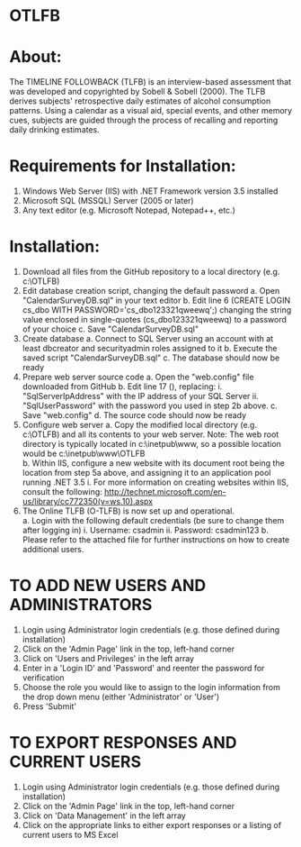 OTLFB
=====

About:
======
The TIMELINE FOLLOWBACK (TLFB) is an interview-based assessment that was developed and copyrighted by Sobell & Sobell (2000). The TLFB derives subjects' retrospective daily estimates of alcohol consumption patterns. Using a calendar as a visual aid, special events, and other memory cues, subjects are guided through the process of recalling and reporting daily drinking estimates.

Requirements for Installation:
============
1. Windows Web Server (IIS) with .NET Framework version 3.5 installed
2. Microsoft SQL (MSSQL) Server (2005 or later)
3. Any text editor (e.g. Microsoft Notepad, Notepad++, etc.)

Installation:
============

1. Download all files from the GitHub repository to a local directory (e.g. c:\OTLFB)
2. Edit database creation script, changing the default password
	a. Open "CalendarSurveyDB.sql" in your text editor
	b. Edit line 6 (CREATE LOGIN cs_dbo WITH PASSWORD='cs_dbo123321qweewq';) changing the string value enclosed in single-quotes (cs_dbo123321qweewq) to a password of your choice
	c. Save "CalendarSurveyDB.sql"
3. Create database
	a. Connect to SQL Server using an account with at least dbcreator and securityadmin roles assigned to it
	b. Execute the saved script "CalendarSurveyDB.sql"
	c. The database should now be ready
4. Prepare web server source code
	a. Open the "web.config" file downloaded from GitHub
	b. Edit line 17 (<add key="ConnectionString" value="server=SqlServerIpAddress;uid='cs_dbo';password='SqlUserPassword';initial catalog='calendarsurvey' "/>), replacing:
		i. "SqlServerIpAddress" with the IP address of your SQL Server
		ii. "SqlUserPassword" with the password you used in step 2b above.
	c. Save "web.config"
	d. The source code should now be ready
5. Configure web server
	a. Copy the modified local directory (e.g. c:\OTLFB) and all its contents to your web server. Note: The web root directory is typically located in c:\inetpub\www\, so a possible location would be c:\inetpub\www\OTLFB\
	b. Within IIS, configure a new website with its document root being the location from step 5a above, and assigning it to an application pool running .NET 3.5
		i. For more information on creating websites within IIS, consult the following: http://technet.microsoft.com/en-us/library/cc772350(v=ws.10).aspx
6. The Online TLFB (O-TLFB) is now set up and operational.  
	a. Login with the following default credentials (be sure to change them after logging in)
		i. Username: csadmin
		ii. Password: csadmin123
	b. Please refer to the attached file for further instructions on how to create additional users.


	
TO ADD NEW USERS AND ADMINISTRATORS
=================================== 
1. Login using Administrator login credentials (e.g. those defined during installation)
2. Click on the 'Admin Page' link in the top, left-hand corner
3. Click on 'Users and Privileges' in the left array  
4. Enter in a 'Login ID' and 'Password' and reenter the password for verification
5. Choose the role you would like to assign to the login information from the drop down menu (either 'Administrator' or 'User')
6. Press 'Submit'

TO EXPORT RESPONSES AND CURRENT USERS
=====================================
1. Login using Administrator login credentials (e.g. those defined during installation)
2. Click on the 'Admin Page' link in the top, left-hand corner
3. Click on 'Data Management' in the left array  
4. Click on the appropriate links to either export responses or a listing of current users to MS Excel